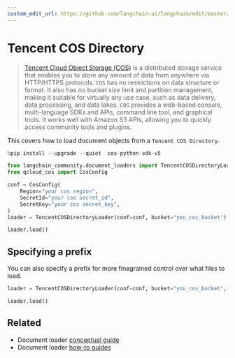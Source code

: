 ```yaml
---
custom_edit_url: https://github.com/langchain-ai/langchain/edit/master/docs/docs/integrations/document_loaders/tencent_cos_directory.ipynb
---
```

# Tencent COS Directory

>[Tencent Cloud Object Storage (COS)](https://www.tencentcloud.com/products/cos) is a distributed 
> storage service that enables you to store any amount of data from anywhere via HTTP/HTTPS protocols. 
> `COS` has no restrictions on data structure or format. It also has no bucket size limit and 
> partition management, making it suitable for virtually any use case, such as data delivery, 
> data processing, and data lakes. `COS` provides a web-based console, multi-language SDKs and APIs, 
> command line tool, and graphical tools. It works well with Amazon S3 APIs, allowing you to quickly 
> access community tools and plugins.


This covers how to load document objects from a `Tencent COS Directory`.


```python
%pip install --upgrade --quiet  cos-python-sdk-v5
```


```python
from langchain_community.document_loaders import TencentCOSDirectoryLoader
from qcloud_cos import CosConfig
```


```python
conf = CosConfig(
    Region="your cos region",
    SecretId="your cos secret_id",
    SecretKey="your cos secret_key",
)
loader = TencentCOSDirectoryLoader(conf=conf, bucket="you_cos_bucket")
```


```python
loader.load()
```

## Specifying a prefix
You can also specify a prefix for more finegrained control over what files to load.


```python
loader = TencentCOSDirectoryLoader(conf=conf, bucket="you_cos_bucket", prefix="fake")
```


```python
loader.load()
```


## Related

- Document loader [conceptual guide](/docs/concepts/#document-loaders)
- Document loader [how-to guides](/docs/how_to/#document-loaders)
